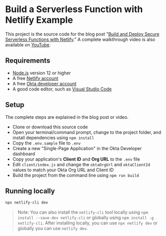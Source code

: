 # Build a Serverless Function with Netlify Example

This project is the source code for the blog post "[Build and Deploy Secure Serverless Functions with Netlify](https://developer.okta.com/blog/2020/07/15/secure-serverless-functions-with-netlify)." A complete walkthrough video is also available on [YouTube](https://youtu.be/J2DV_H23lEs).

## Requirements

* [Node.js](https://nodejs.org/) version 12 or higher
* A free [Netlify account](https://app.netlify.com/signup)
* A free [Okta developer account](https://developer.okta.com/signup/)
* A good code editor, such as [Visual Studio Code](https://code.visualstudio.com/)

## Setup

The complete steps are explained in the blog post or video. 

* Clone or download this source code
* Open your terminal/command prompt, change to the project folder, and install dependencies using `npm install`
* Copy the `.env.sample` file to `.env`
* Create a new "Single-Page Application" in the Okta Developer dashboard
* Copy your application's **Client ID** and **Org URL** to the `.env` file
* Edit `client/index.js` and change the `oktaOrgUrl` and `oktaClientId` values to match your Okta Org URL and Client ID
* Build the project from the command line using `npm run build`

## Running locally

```sh
npx netlify-cli dev
```

> Note: You can also install the `netlify-cli` tool locally using `npm install --save-dev netlify-cli` or globally using `npm install -g netlify-cli`. After installing locally, you can use `npx netlify dev` or globally you can use `netlify dev`.
